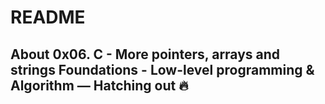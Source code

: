 # README

## About 0x06. C - More pointers, arrays and strings Foundations - Low-level programming & Algorithm ― Hatching out 🔥